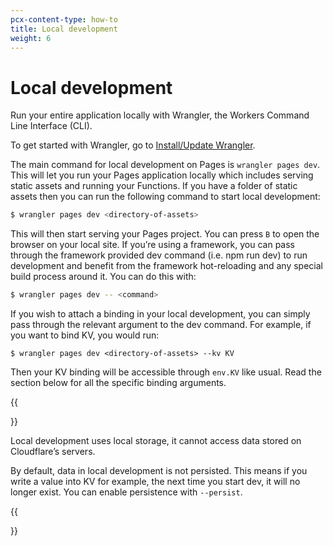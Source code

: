 ```yaml
---
pcx-content-type: how-to
title: Local development
weight: 6
---
```


# Local development

Run your entire application locally with Wrangler, the Workers Command Line Interface (CLI). 

To get started with Wrangler, go to [Install/Update Wrangler](/workers/wrangler/install-and-update/).

The main command for local development on Pages is `wrangler pages dev`. This will let you run your Pages application locally which includes serving static assets and running your Functions. If you have a folder of static assets then you can run the following command to start local development:

```sh
$ wrangler pages dev <directory-of-assets>
```

This will then start serving your Pages project. You can press `B` to open the browser on your local site.
If you’re using a framework, you can pass through the framework provided dev command (i.e. npm run dev) to run development and benefit from the framework hot-reloading and any special build process around it. You can do this with:

```sh
$ wrangler pages dev -- <command>
```

If you wish to attach a binding in your local development, you can simply pass through the relevant argument to the dev command. For example, if you want to bind KV, you would run:
```
$ wrangler pages dev <directory-of-assets> --kv KV
```

Then your KV binding will be accessible through `env.KV` like usual. Read the section below for all the specific binding arguments.

{{<Aside type="note" header="">}}

Local development uses local storage, it cannot access data stored on Cloudflare’s servers.

By default, data in local development is not persisted. This means if you write a value into KV for example, the next time you start dev, it will no longer exist. You can enable persistence with `--persist`.

{{</Aside>}}
